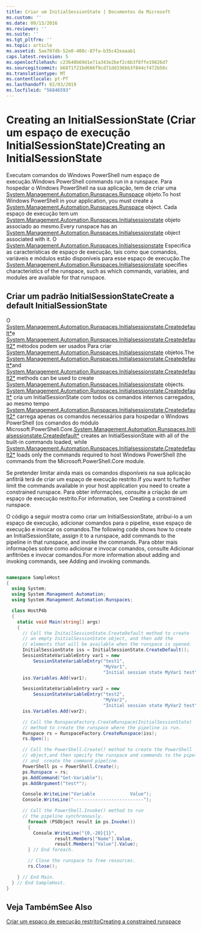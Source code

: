 ```yaml
---
title: Criar um InitialSessionState | Documentos da Microsoft
ms.custom: ''
ms.date: 09/13/2016
ms.reviewer: ''
ms.suite: ''
ms.tgt_pltfrm: ''
ms.topic: article
ms.assetid: 5ae707db-52e0-408c-87fa-b35c42eaaab1
caps.latest.revision: 5
ms.openlocfilehash: c23640b69d1e71a343e2bef2c6b3f8ffe19826d7
ms.sourcegitcommit: b6871f21bd666f9cd71dd336bb3f844cf472b56c
ms.translationtype: MT
ms.contentlocale: pt-PT
ms.lasthandoff: 02/03/2019
ms.locfileid: "56846593"
---
```

# <a name="creating-an-initialsessionstate"></a><span data-ttu-id="668be-102">Creating an InitialSessionState (Criar um espaço de execução InitialSessionState)</span><span class="sxs-lookup"><span data-stu-id="668be-102">Creating an InitialSessionState</span></span>

<span data-ttu-id="668be-103">Executam comandos do Windows PowerShell num espaço de execução.</span><span class="sxs-lookup"><span data-stu-id="668be-103">Windows PowerShell commands run in a runspace.</span></span> <span data-ttu-id="668be-104">Para hospedar o Windows PowerShell na sua aplicação, tem de criar uma [System.Management.Automation.Runspaces.Runspace](/dotnet/api/System.Management.Automation.Runspaces.Runspace) objeto.</span><span class="sxs-lookup"><span data-stu-id="668be-104">To host Windows PowerShell in your application, you must create a [System.Management.Automation.Runspaces.Runspace](/dotnet/api/System.Management.Automation.Runspaces.Runspace) object.</span></span> <span data-ttu-id="668be-105">Cada espaço de execução tem um [System.Management.Automation.Runspaces.Initialsessionstate](/dotnet/api/System.Management.Automation.Runspaces.InitialSessionState) objeto associado ao mesmo.</span><span class="sxs-lookup"><span data-stu-id="668be-105">Every runspace has an [System.Management.Automation.Runspaces.Initialsessionstate](/dotnet/api/System.Management.Automation.Runspaces.InitialSessionState) object associated with it.</span></span> <span data-ttu-id="668be-106">O [System.Management.Automation.Runspaces.Initialsessionstate](/dotnet/api/System.Management.Automation.Runspaces.InitialSessionState) Especifica as características de espaço de execução, tais como que comandos, variáveis e módulos estão disponíveis para esse espaço de execução.</span><span class="sxs-lookup"><span data-stu-id="668be-106">The [System.Management.Automation.Runspaces.Initialsessionstate](/dotnet/api/System.Management.Automation.Runspaces.InitialSessionState) specifies characteristics of the runspace, such as which commands, variables, and modules are available for that runspace.</span></span>

## <a name="create-a-default-initialsessionstate"></a><span data-ttu-id="668be-107">Criar um padrão InitialSessionState</span><span class="sxs-lookup"><span data-stu-id="668be-107">Create a default InitialSessionState</span></span>

 <span data-ttu-id="668be-108">O [System.Management.Automation.Runspaces.Initialsessionstate.Createdefault\*](/dotnet/api/System.Management.Automation.Runspaces.InitialSessionState.CreateDefault)e [System.Management.Automation.Runspaces.Initialsessionstate.Createdefault2\*](/dotnet/api/System.Management.Automation.Runspaces.InitialSessionState.CreateDefault2) métodos podem ser usados Para criar [System.Management.Automation.Runspaces.Initialsessionstate](/dotnet/api/System.Management.Automation.Runspaces.InitialSessionState) objetos.</span><span class="sxs-lookup"><span data-stu-id="668be-108">The [System.Management.Automation.Runspaces.Initialsessionstate.Createdefault\*](/dotnet/api/System.Management.Automation.Runspaces.InitialSessionState.CreateDefault)and [System.Management.Automation.Runspaces.Initialsessionstate.Createdefault2\*](/dotnet/api/System.Management.Automation.Runspaces.InitialSessionState.CreateDefault2) methods can be used to create [System.Management.Automation.Runspaces.Initialsessionstate](/dotnet/api/System.Management.Automation.Runspaces.InitialSessionState) objects.</span></span> <span data-ttu-id="668be-109">[System.Management.Automation.Runspaces.Initialsessionstate.Createdefault\*](/dotnet/api/System.Management.Automation.Runspaces.InitialSessionState.CreateDefault) cria um InitialSessionState com todos os comandos internos carregados, ao mesmo tempo [ System.Management.Automation.Runspaces.Initialsessionstate.Createdefault2\*](/dotnet/api/System.Management.Automation.Runspaces.InitialSessionState.CreateDefault2) carrega apenas os comandos necessários para hospedar o Windows PowerShell (os comandos do módulo Microsoft.PowerShell.Core.</span><span class="sxs-lookup"><span data-stu-id="668be-109">[System.Management.Automation.Runspaces.Initialsessionstate.Createdefault\*](/dotnet/api/System.Management.Automation.Runspaces.InitialSessionState.CreateDefault) creates an InitialSessionState with all of the built-in commands loaded, while [System.Management.Automation.Runspaces.Initialsessionstate.Createdefault2\*](/dotnet/api/System.Management.Automation.Runspaces.InitialSessionState.CreateDefault2) loads only the commands required to host Windows PowerShell (the commands from the Microsoft.PowerShell.Core module.</span></span>

 <span data-ttu-id="668be-110">Se pretender limitar ainda mais os comandos disponíveis na sua aplicação anfitriã terá de criar um espaço de execução restrito.</span><span class="sxs-lookup"><span data-stu-id="668be-110">If you want to further limit the commands available in your host application you need to create a constrained runspace.</span></span> <span data-ttu-id="668be-111">Para obter informações, consulte a criação de um espaço de execução restrito.</span><span class="sxs-lookup"><span data-stu-id="668be-111">For information, see Creating a constrained runspace.</span></span>

 <span data-ttu-id="668be-112">O código a seguir mostra como criar um InitialSessionState, atribuí-lo a um espaço de execução, adicionar comandos para o pipeline, esse espaço de execução e invocar os comandos.</span><span class="sxs-lookup"><span data-stu-id="668be-112">The following code shows how to create an InitialSessionState, assign it to a runspace, add commands to the pipeline in that runspace, and invoke the commands.</span></span> <span data-ttu-id="668be-113">Para obter mais informações sobre como adicionar e invocar comandos, consulte Adicionar anfitriões e invocar comandos.</span><span class="sxs-lookup"><span data-stu-id="668be-113">For more information about adding and invoking commands, see Adding and invoking commands.</span></span>

```csharp

namespace SampleHost
{
  using System;
  using System.Management.Automation;
  using System.Management.Automation.Runspaces;

  class HostP4b
  {
    static void Main(string[] args)
    {
      // Call the InitailSessionState.CreateDefault method to create
      // an empty InitialSessionState object, and then add the
      // elements that will be available when the runspace is opened.
      InitialSessionState iss = InitialSessionState.CreateDefault();
      SessionStateVariableEntry var1 = new
          SessionStateVariableEntry("test1",
                                    "MyVar1",
                                    "Initial session state MyVar1 test");
      iss.Variables.Add(var1);

      SessionStateVariableEntry var2 = new
          SessionStateVariableEntry("test2",
                                    "MyVar2",
                                    "Initial session state MyVar2 test");
      iss.Variables.Add(var2);

      // Call the RunspaceFactory.CreateRunspace(InitialSessionState)
      // method to create the runspace where the pipeline is run.
      Runspace rs = RunspaceFactory.CreateRunspace(iss);
      rs.Open();

      // Call the PowerShell.Create() method to create the PowerShell
      // object,and then specify the runspace and commands to the pipeline.
      // and  create the command pipeline.
      PowerShell ps = PowerShell.Create();
      ps.Runspace = rs;
      ps.AddCommand("Get-Variable");
      ps.AddArgument("test*");

      Console.WriteLine("Variable             Value");
      Console.WriteLine("--------------------------");

      // Call the PowerShell.Invoke() method to run
      // the pipeline synchronously.
        foreach (PSObject result in ps.Invoke())
        {
          Console.WriteLine("{0,-20}{1}",
                  result.Members["Name"].Value,
                  result.Members["Value"].Value);
        } // End foreach.

        // Close the runspace to free resources.
        rs.Close();

    } // End Main.
  } // End SampleHost.
}
```

## <a name="see-also"></a><span data-ttu-id="668be-114">Veja Também</span><span class="sxs-lookup"><span data-stu-id="668be-114">See Also</span></span>

 [<span data-ttu-id="668be-115">Criar um espaço de execução restrito</span><span class="sxs-lookup"><span data-stu-id="668be-115">Creating a constrained runspace</span></span>](./creating-a-constrained-runspace.md)
